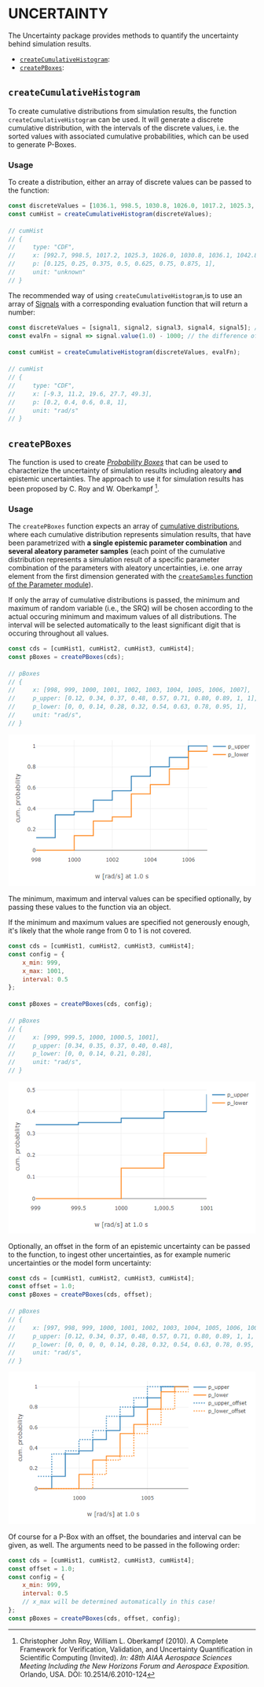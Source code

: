 # UNCERTAINTY

The Uncertainty package provides methods to quantify the uncertainty behind simulation results.

* [`createCumulativeHistogram`](#createcumulativehistogram):
* [`createPBoxes`](#createpboxes):

## `createCumulativeHistogram`

To create cumulative distributions from simulation results, the function `createCumulativeHistogram` can be used. It will generate a discrete cumulative distribution, with the intervals of the discrete values, i.e. the sorted values with associated cumulative probabilities, which can be used to generate P-Boxes.

### Usage

To create a distribution, either an array of discrete values can be passed to the function:

```javascript
const discreteValues = [1036.1, 998.5, 1030.8, 1026.0, 1017.2, 1025.3, 1042.8, 992.7];
const cumHist = createCumulativeHistogram(discreteValues);

// cumHist
// {
//     type: "CDF",
//     x: [992.7, 998.5, 1017.2, 1025.3, 1026.0, 1030.8, 1036.1, 1042.8],
//     p: [0.125, 0.25, 0.375, 0.5, 0.625, 0.75, 0.875, 1],
//     unit: "unknown"
// }
```

The recommended way of using `createCumulativeHistogram`,is to use an array of [Signals](https://github.com/virtual-vehicle/Credibility-Assessment-Framework/tree/main/Credibility-Development-Kit/util/signal) with a corresponding evaluation function that will return a number:

```javascript
const discreteValues = [signal1, signal2, signal3, signal4, signal5]; // rotational speed of a DC motor
const evalFn = signal => signal.value(1.0) - 1000; // the difference of the rotational speed at 1.0 seconds to 1000 rad/s

const cumHist = createCumulativeHistogram(discreteValues, evalFn);

// cumHist
// {
//     type: "CDF",
//     x: [-9.3, 11.2, 19.6, 27.7, 49.3],
//     p: [0.2, 0.4, 0.6, 0.8, 1],
//     unit: "rad/s"
// }
```

## `createPBoxes`

The function is used to create [*Probability Boxes*](https://en.wikipedia.org/wiki/Probability_box) that can be used to characterize the uncertainty of simulation results including aleatory **and** epistemic uncertainties. The approach to use it for simulation results has been proposed by C. Roy and W. Oberkampf [^1].

### Usage

The `createPBoxes` function expects an array of [cumulative distributions](#createcumulativehistogram), where each cumulative distribution represents simulation results, that have been parametrized with  **a single epistemic parameter combination** and **several aleatory parameter samples** (each point of the cumulative distribution represents a simulation result of a specific parameter combination of the parameters with aleatory uncertainties, i.e. one array element from the first dimension generated with the [`createSamples` function of the Parameter module](https://github.com/virtual-vehicle/Credibility-Assessment-Framework/tree/main/Credibility-Development-Kit/util/parameter#createsamples)).

If only the array of cumulative distributions is passed, the minimum and maximum of random variable (i.e., the SRQ) will be chosen according to the actual occuring minimum and maximum values of all distributions. The interval will be selected automatically to the least significant digit that is occuring throughout all values.

```javascript
const cds = [cumHist1, cumHist2, cumHist3, cumHist4];
const pBoxes = createPBoxes(cds);

// pBoxes
// {
//     x: [998, 999, 1000, 1001, 1002, 1003, 1004, 1005, 1006, 1007],
//     p_upper: [0.12, 0.34, 0.37, 0.48, 0.57, 0.71, 0.80, 0.89, 1, 1],
//     p_lower: [0, 0, 0.14, 0.28, 0.32, 0.54, 0.63, 0.78, 0.95, 1],
//     unit: "rad/s",
// }
```

![P-Box example 1](./docs/images/pboxes_01.png "P-Box example 1")

The minimum, maximum and interval values can be specified optionally, by passing these values to the function via an object.

If the minimum and maximum values are specified not generously enough, it's likely that the whole range from 0 to 1 is not covered.

```javascript
const cds = [cumHist1, cumHist2, cumHist3, cumHist4];
const config = {
    x_min: 999,
    x_max: 1001,
    interval: 0.5
};

const pBoxes = createPBoxes(cds, config);

// pBoxes
// {
//     x: [999, 999.5, 1000, 1000.5, 1001],
//     p_upper: [0.34, 0.35, 0.37, 0.40, 0.48],
//     p_lower: [0, 0, 0.14, 0.21, 0.28],
//     unit: "rad/s",
// }
```

![P-Box example 2](./docs/images/pboxes_02.png "P-Box example 2")

Optionally, an offset in the form of an epistemic uncertainty can be passed to the function, to ingest other uncertainties, as for example numeric uncertainties or the model form uncertainty:

```javascript
const cds = [cumHist1, cumHist2, cumHist3, cumHist4];
const offset = 1.0;
const pBoxes = createPBoxes(cds, offset);

// pBoxes
// {
//     x: [997, 998, 999, 1000, 1001, 1002, 1003, 1004, 1005, 1006, 1007, 1008],
//     p_upper: [0.12, 0.34, 0.37, 0.48, 0.57, 0.71, 0.80, 0.89, 1, 1, 1],
//     p_lower: [0, 0, 0, 0, 0.14, 0.28, 0.32, 0.54, 0.63, 0.78, 0.95, 1],
//     unit: "rad/s",
// }
```

![P-Box example 3](./docs/images/pboxes_03.png "P-Box example 3")

Of course for a P-Box with an offset, the boundaries and interval can be given, as well. The arguments need to be passed in the following order:

```javascript
const cds = [cumHist1, cumHist2, cumHist3, cumHist4];
const offset = 1.0;
const config = {
    x_min: 999,
    interval: 0.5
    // x_max will be determined automatically in this case!
};
const pBoxes = createPBoxes(cds, offset, config);
```

[^1]: Christopher John Roy, William L. Oberkampf (2010). A Complete Framework for Verification, Validation, and Uncertainty Quantification in Scientific Computing (Invited). *In: 48th AIAA Aerospace Sciences Meeting Including the New Horizons Forum and Aerospace Exposition.* Orlando, USA. DOI: 10.2514/6.2010-124
